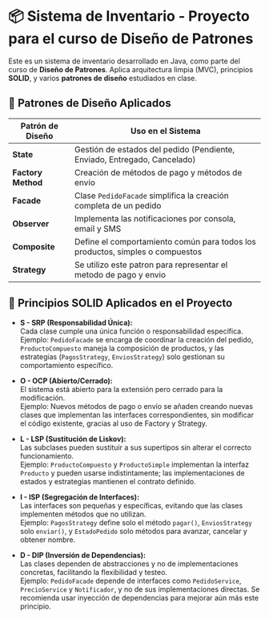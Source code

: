 # 📦 Sistema de Inventario - Proyecto para el curso de Diseño de Patrones

Este es un sistema de inventario desarrollado en Java, como parte del curso de **Diseño de Patrones**. Aplica arquitectura limpia (MVC), principios **SOLID**, y varios **patrones de diseño** estudiados en clase.

## 🧠 Patrones de Diseño Aplicados

| Patrón de Diseño     | Uso en el Sistema                                                             |
|----------------------|-------------------------------------------------------------------------------|
| **State**            | Gestión de estados del pedido (Pendiente, Enviado, Entregado, Cancelado)      |
| **Factory Method**   | Creación de métodos de pago y métodos de envío                                |
| **Facade**           | Clase `PedidoFacade` simplifica la creación completa de un pedido             |
| **Observer**         | Implementa las notificaciones por consola, email y SMS                        |
| **Composite**        | Define el comportamiento común para todos los productos, simples o compuestos |
| **Strategy**         | Se utilizo este patron para representar el metodo de pago y envio             |

## 🧾 Principios SOLID Aplicados en el Proyecto

- **S - SRP (Responsabilidad Única):**  
  Cada clase cumple una única función o responsabilidad específica.  
  Ejemplo: `PedidoFacade` se encarga de coordinar la creación del pedido, `ProductoCompuesto` maneja la composición de productos, y las estrategias (`PagosStrategy`, `EnviosStrategy`) solo gestionan su comportamiento específico.

- **O - OCP (Abierto/Cerrado):**  
  El sistema está abierto para la extensión pero cerrado para la modificación.  
  Ejemplo: Nuevos métodos de pago o envío se añaden creando nuevas clases que implementan las interfaces correspondientes, sin modificar el código existente, gracias al uso de Factory y Strategy.

- **L - LSP (Sustitución de Liskov):**  
  Las subclases pueden sustituir a sus supertipos sin alterar el correcto funcionamiento.  
  Ejemplo: `ProductoCompuesto` y `ProductoSimple` implementan la interfaz `Producto` y pueden usarse indistintamente; las implementaciones de estados y estrategias mantienen el contrato definido.

- **I - ISP (Segregación de Interfaces):**  
  Las interfaces son pequeñas y específicas, evitando que las clases implementen métodos que no utilizan.  
  Ejemplo: `PagosStrategy` define solo el método `pagar()`, `EnviosStrategy` solo `enviar()`, y `EstadoPedido` solo métodos para avanzar, cancelar y obtener nombre.

- **D - DIP (Inversión de Dependencias):**  
  Las clases dependen de abstracciones y no de implementaciones concretas, facilitando la flexibilidad y testeo.  
  Ejemplo: `PedidoFacade` depende de interfaces como `PedidoService`, `PrecioService` y `Notificador`, y no de sus implementaciones directas. Se recomienda usar inyección de dependencias para mejorar aún más este principio.

